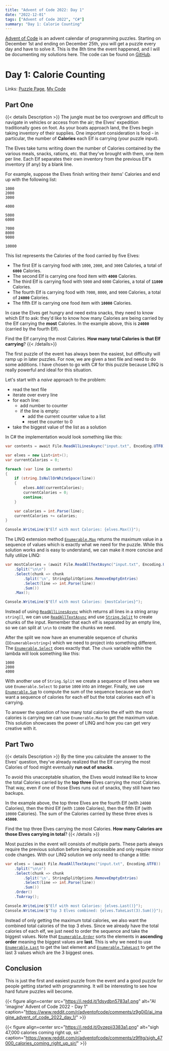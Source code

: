 ```yaml
---
title: "Advent of Code 2022: Day 1"
date: "2022-12-01"
tags: ["Advent of Code 2022", "C#"]
summary: "Day 1: Calorie Counting"
---
```


[Advent of Code](https://adventofcode.com) is an advent calendar of programming puzzles. Starting on December 1st and ending on December 25th, you will get a puzzle every day and have to solve it. This is the 8th time the event happened, and I will be documenting my solutions here. The code can be found on [GitHub](https://github.com/erri120/advent-of-code-2022).

# Day 1: Calorie Counting

Links: [Puzzle Page](https://adventofcode.com/2022/day/1), [My Code](https://github.com/erri120/advent-of-code-2022/tree/master/day-01)

## Part One

{{< details Description >}}
The jungle must be too overgrown and difficult to navigate in vehicles or access from the air; the Elves' expedition traditionally goes on foot. As your boats approach land, the Elves begin taking inventory of their supplies. One important consideration is food - in particular, the number of **Calories** each Elf is carrying (your puzzle input).

The Elves take turns writing down the number of Calories contained by the various meals, snacks, rations, etc. that they've brought with them, one item per line. Each Elf separates their own inventory from the previous Elf's inventory (if any) by a blank line.

For example, suppose the Elves finish writing their items' Calories and end up with the following list:

```text
1000
2000
3000

4000

5000
6000

7000
8000
9000

10000
```

This list represents the Calories of the food carried by five Elves:

- The first Elf is carrying food with `1000`, `2000`, and `3000` Calories, a total of **`6000`** Calories.
- The second Elf is carrying one food item with **`4000`** Calories.
- The third Elf is carrying food with `5000` and `6000` Calories, a total of **`11000`** Calories.
- The fourth Elf is carrying food with `7000`, `8000`, and `9000` Calories, a total of **`24000`** Calories.
- The fifth Elf is carrying one food item with **`10000`** Calories.

In case the Elves get hungry and need extra snacks, they need to know which Elf to ask: they'd like to know how many Calories are being carried by the Elf carrying the **most** Calories. In the example above, this is **`24000`** (carried by the fourth Elf).

Find the Elf carrying the most Calories. **How many total Calories is that Elf carrying**?
{{< /details>}}

The first puzzle of the event has always been the easiest, but difficulty will ramp up in later puzzles. For now, we are given a text file and need to do some additions. I have chosen to go with C# for this puzzle because LINQ is really powerful and ideal for this situation.

Let's start with a _naive_ approach to the problem:

- read the text file
- iterate over every line
- for each line:
    - add number to counter
    - if the line is empty:
        - add the current counter value to a list
        - reset the counter to 0
- take the biggest value of the list as a solution

In C# the implementation would look something like this:

```csharp
var contents = await File.ReadAllLinesAsync("input.txt", Encoding.UTF8);

var elves = new List<int>();
var currentCalories = 0;

foreach (var line in contents)
{
    if (string.IsNullOrWhiteSpace(line))
    {
        elves.Add(currentCalories);
        currentCalories = 0;
        continue;
    }

    var calories = int.Parse(line);
    currentCalories += calories;
}

Console.WriteLine($"Elf with most Calories: {elves.Max()}");
```

The LINQ extension method [`Enumerable.Max`](https://learn.microsoft.com/en-us/dotnet/api/system.linq.enumerable.max) returns the maximum value in a sequence of values which is exactly what we need for the puzzle. While this solution works and is easy to understand, we can make it more concise and fully utilize LINQ:

```csharp
var mostCalories = (await File.ReadAllTextAsync("input.txt", Encoding.UTF8))
    .Split("\n\n")
    .Select(chunk => chunk
        .Split('\n', StringSplitOptions.RemoveEmptyEntries)
        .Select(line => int.Parse(line))
        .Sum())
    .Max();

Console.WriteLine($"Elf with most Calories: {mostCalories}");
```

Instead of using [`ReadAllLinesAsync`](https://learn.microsoft.com/en-us/dotnet/api/system.io.file.readalllinesasync) which returns all lines in a string array `string[]`, we can use [`ReadAllTextAsync`](https://learn.microsoft.com/en-us/dotnet/api/system.io.file.readalltextasync) and use [`String.Split`](https://learn.microsoft.com/en-us/dotnet/api/system.string.split) to create chunks of the input. Remember that each elf is separated by an empty line, so we can split at `\n\n` to create the chunks we need.

After the split we now have an enumerable sequence of chunks (`IEnumerable<string>`) which we need to project into something different. The [`Enumerable.Select`](https://learn.microsoft.com/en-us/dotnet/api/system.linq.enumerable.select) does exactly that. The `chunk` variable within the lambda will look something like this:

```text
1000
2000
4000
```

With another use of `String.Split` we create a sequence of lines where we use `Enumerable.Select` to parse `1000` into an integer. Finally, we use [`Enumerable.Sum`](https://learn.microsoft.com/en-us/dotnet/api/system.linq.enumerable.sum) to compute the sum of the sequence because we don't want a sequence of calories for each elf but the total calories each elf is carrying.

To answer the question of how many total calories the elf with the most calories is carrying we can use `Enumerable.Max` to get the maximum value. This solution showcases the power of LINQ and how you can get very creative with it.

## Part Two

{{< details Description >}}
By the time you calculate the answer to the Elves' question, they've already realized that the Elf carrying the most Calories of food might eventually **run out of snacks**.

To avoid this unacceptable situation, the Elves would instead like to know the total Calories carried by the **top three** Elves carrying the most Calories. That way, even if one of those Elves runs out of snacks, they still have two backups.

In the example above, the top three Elves are the fourth Elf (with `24000` Calories), then the third Elf (with `11000` Calories), then the fifth Elf (with `10000` Calories). The sum of the Calories carried by these three elves is **`45000`**.

Find the top three Elves carrying the most Calories. **How many Calories are those Elves carrying in total**?
{{< /details >}}

Most puzzles in the event will consists of multiple parts. These parts always require the previous solution before being accessible and only require minor code changes. With our LINQ solution we only need to change a little:

```csharp
var elves = (await File.ReadAllTextAsync("input.txt", Encoding.UTF8))
    .Split("\n\n")
    .Select(chunk => chunk
        .Split('\n', StringSplitOptions.RemoveEmptyEntries)
        .Select(line => int.Parse(line))
        .Sum())
    .Order()
    .ToArray();

Console.WriteLine($"Elf with most Calories: {elves.Last()}");
Console.WriteLine($"Top 3 Elves combined: {elves.TakeLast(3).Sum()}");
```

Instead of only getting the maximum total calories, we also want the combined total calories of the top 3 elves. Since we already have the total calories of each elf, we just need to order the sequence and take the biggest values. Note that [`Enumerable.Order`](https://learn.microsoft.com/en-us/dotnet/api/system.linq.enumerable.order) sorts the elements in **ascending order** meaning the biggest values are **last**. This is why we need to use [`Enumerable.Last`](https://learn.microsoft.com/en-us/dotnet/api/system.linq.enumerable.last) to get the last element and [`Enumerable.TakeLast`](https://learn.microsoft.com/en-us/dotnet/api/system.linq.enumerable.takelast) to get the last 3 values which are the 3 biggest ones.

## Conclusion

This is just the first and easiest puzzle from the event and a good puzzle for people getting started with programming. It will be interesting to see how hard future puzzles will become.

{{< figure align=center src="https://i.redd.it/1dsydbn5783a1.png" alt="AI 'imagine' Advent of Code 2022 - Day 1" caption="https://www.reddit.com/r/adventofcode/comments/z9g0i0/ai_imagine_advent_of_code_2022_day_1/" >}}

{{< figure align=center src="https://i.redd.it/0vzepii3383a1.png" alt="sigh 47,000 calories coming right up, sir." caption="https://www.reddit.com/r/adventofcode/comments/z9fltg/sigh_47000_calories_coming_right_up_sir/" >}}
